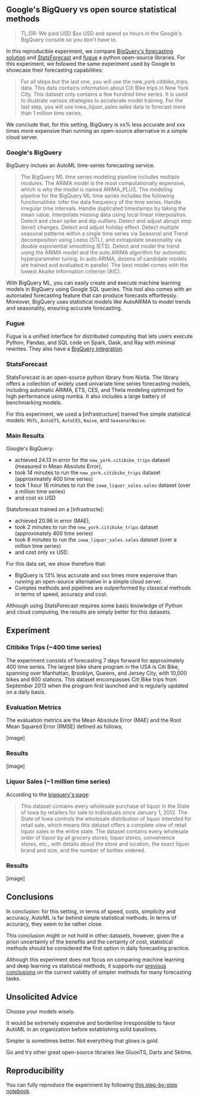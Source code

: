 ## Google's BigQuery vs open source statistical methods
>TL;DR: We paid USD $xx USD and spend xx hours in the Google's BigQuery console so you don't have to. 

In this reproducible experiment, we compare [BigQuery's forecasting solution](https://cloud.google.com/bigquery-ml/docs/arima-speed-up-tutorial) and [StatsForecast](https://github.com/Nixtla/statsforecast) and [fugue](https://github.com/fugue-project/fugue) a python open-source libraries. For this experiment, we followed the same experiment used by Google to showcase their forecasting capabilities:

> For all steps but the last one, you will use the new_york.citibike_trips data. This data contains information about Citi Bike trips in New York City. This dataset only contains a few hundred time series. It is used to illustrate various strategies to accelerate model training. For the last step, you will use iowa_liquor_sales.sales data to forecast more than 1 million time series.

We conclude that, for this setting, BigQuery is xx% less accurate and xxx times more expensive than running an open-source alternative in a simple cloud server. 

### Google's BigQuery

BigQuery inclues an AutoML time-series forecasting service. 

> The BigQuery ML time series modeling pipeline includes multiple modules. The ARIMA model is the most computationally expensive, which is why the model is named ARIMA_PLUS. The modeling pipeline for the BigQuery ML time series includes the following functionalities: Infer the data frequency of the time series. Handle irregular time intervals. Handle duplicated timestamps by taking the mean value. Interpolate missing data using local linear interpolation. Detect and clean spike and dip outliers. Detect and adjust abrupt step (level) changes. Detect and adjust holiday effect. Detect multiple seasonal patterns within a single time series via Seasonal and Trend decomposition using Loess (STL), and extrapolate seasonality via double exponential smoothing (ETS). Detect and model the trend using the ARIMA model and the auto.ARIMA algorithm for automatic hyperparameter tuning. In auto.ARIMA, dozens of candidate models are trained and evaluated in parallel. The best model comes with the lowest Akaike information criterion (AIC).

With BigQuery ML, you can easily create and execute machine learning models in BigQuery using Google SQL queries. This tool also comes with an automated forecasting feature that can produce forecasts effortlessly. Moreover, BigQuery uses statistical models like AutoARIMA to model trends and seasonality, ensuring accurate forecasting.

### Fugue 

Fugue is a unified interface for distributed computing that lets users execute Python, Pandas, and SQL code on Spark, Dask, and Ray with minimal rewrites. They also have a [BigQuery integration](https://fugue-tutorials.readthedocs.io/tutorials/integrations/warehouses/bigquery.html?highlight=bigquery#the-bigquery-client).  

### StatsForecast

StatsForecast is an open-source python library from Nixtla. The library offers a collection of widely used univariate time series forecasting models, including automatic ARIMA, ETS, CES, and Theta modeling optimized for high performance using numba. It also includes a large battery of benchmarking models.

For this experiment, we used a [infrastructure] trained five simple statistical models: `MSTL`, `AutoETS`, `AutoCES`, `Naive`, and `SeasonalNaive`.

### Main Results

Google's BigQuery: 

* achieved 24.13 in error for the `new_york.citibike_trips` dataset (measured in Mean Absoluto Error), 
* took 14 minutes to run the `new_york.citibike_trips` dataset (approximately 400 time series)
* took 1 hour 16 minutes to run the `iowa_liquor_sales.sales` dataset (over a million time series)
* and cost xx USD 

Statsforecast trained on a [infrastructe]:
* achieved 20.96 in error (MAE), 
* took 2 minutes to run the `new_york.citibike_trips` dataset (approximately 400 time series)
* took 8 minutes to run the `iowa_liquor_sales.sales` dataset (over a million time series)
* and cost only xx USD. 

For this data set, we show therefore that: 

* BigQuery is 13% less accurate and xxx times more expensive than running an open-source alternative in a simple cloud server. 
* Complex methods and pipelines are outperformed by classical methods in terms of speed, accuracy and cost. 

Although using StatsForecast requires some basic knowledge of Python and cloud computing, the results are simply better for this datasets.

## Experiment

### Citibike Trips (~400 time series)

The experiment consists of forecasting 7 days forward for approximately 400 time series. The largest bike share program in the USA is Citi Bike, spanning over Manhattan, Brooklyn, Queens, and Jersey City, with 10,000 bikes and 600 stations. This dataset encompasses Citi Bike trips from September 2013 when the program first launched and is regularly updated on a daily basis.

### Evaluation Metrics

The evaluation metrics are the Mean Absolute Error (MAE) and the Root Mean Squared Error (RMSE) defined as follows,

[image]

### Results

[image]

###  Liquor Sales (~1 million time series)

According to the [bigquery's page](https://console.cloud.google.com/marketplace/details/iowa-department-of-commerce/iowa-liquor-sales?filter=category:machine-learning&id=18f0a495-8e20-4124-a349-0c4c167b60ab&project=fuguedatabricks):

> This dataset contains every wholesale purchase of liquor in the State of Iowa by retailers for sale to individuals since January 1, 2012. The State of Iowa controls the wholesale distribution of liquor intended for retail sale, which means this dataset offers a complete view of retail liquor sales in the entire state. The dataset contains every wholesale order of liquor by all grocery stores, liquor stores, convenience stores, etc., with details about the store and location, the exact liquor brand and size, and the number of bottles ordered.

### Results

[image]

## Conclusions

In conclusion: for this setting, in terms of speed, costs, simplicity and accuracy, AutoML is far behind simple statistical methods. In terms of accuracy, they seem to be rather close.

This conclusion might or not hold in other datasets, however, given the a priori uncertainty of the benefits and the certainty of cost, statistical methods should be considered the first option in daily forecasting practice.

Although this experiment does not focus on comparing machine learning and deep learning vs statistical methods, it supports our [previous conclusions](https://github.com/Nixtla/statsforecast/tree/main/experiments/m3) on the current validity of simpler methods for many forecasting tasks.

## Unsolicited Advice
Choose your models wisely.

It would be extremely expensive and borderline irresponsible to favor AutoML in an organization before establishing solid baselines.

Simpler is sometimes better. Not everything that glows is gold.

Go and try other great open-source libraries like GluonTS, Darts and Sktime.

## Reproducibility

You can fully reproduce the experiment by following [this step-by-step notebook](https://nixtla.github.io/statsforecast/examples/aws/statsforecast.html).
